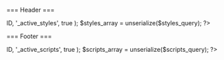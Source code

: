 === Header ===

<?php
global $post;
$styles_query = get_post_meta( $post->ID, '_active_styles', true );
$styles_array = unserialize($styles_query);
?>

<?php if (!empty($styles_array[0])) { foreach($styles_array as $style): ?>
<link rel="stylesheet" href="<?php echo $style; ?>">
<?php endforeach; } ?>

=== Footer ===

<?php
global $post;
$scripts_query = get_post_meta( $post->ID, '_active_scripts', true );
$scripts_array = unserialize($scripts_query);
?>

<?php if (!empty($scripts_array[0])) { foreach($scripts_array as $script): ?>
<script src="<?php echo $script; ?>"></script>
<?php endforeach; } ?>
